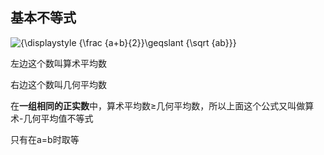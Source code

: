 ## 基本不等式

![{\displaystyle {\frac {a+b}{2}}\geqslant {\sqrt {ab}}}](https://wikimedia.org/api/rest_v1/media/math/render/svg/4ec90985da812a8147c4514e7650415afdf11407)

左边这个数叫算术平均数

右边这个数叫几何平均数

在**一组相同的正实数**中，算术平均数≥几何平均数，所以上面这个公式又叫做算术-几何平均值不等式

只有在a=b时取等